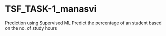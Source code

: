 # TSF_TASK-1_manasvi
Prediction using Supervised ML Predict the percentage of an student based on the no. of study hours
